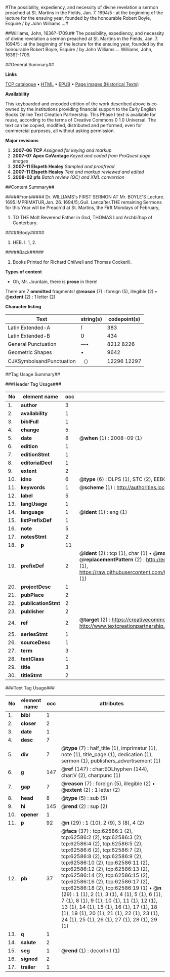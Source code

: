 #The possibility, expediency, and necessity of divine revelation a sermon preached at St. Martins in the Fields, Jan. 7. 1694/5 : at the beginning of the lecture for the ensuing year, founded by the honourable Robert Boyle, Esquire / by John Williams ...#

##Williams, John, 1636?-1709.##
The possibility, expediency, and necessity of divine revelation a sermon preached at St. Martins in the Fields, Jan. 7. 1694/5 : at the beginning of the lecture for the ensuing year, founded by the honourable Robert Boyle, Esquire / by John Williams ...
Williams, John, 1636?-1709.

##General Summary##

**Links**

[TCP catalogue](http://www.ota.ox.ac.uk/tcp/)  • 
[HTML](http://tei.it.ox.ac.uk/tcp/Texts-HTML/free/A66/A66409.html)  • 
[EPUB](http://tei.it.ox.ac.uk/tcp/Texts-EPUB/free/A66/A66409.epub) • 
[Page images (Historical Texts)](https://data.historicaltexts.jisc.ac.uk/view?pubId=eebo-12498271e&pageId=eebo-12498271e-62586-1)

**Availability**

This keyboarded and encoded edition of the
	       work described above is co-owned by the institutions
	       providing financial support to the Early English Books
	       Online Text Creation Partnership. This Phase I text is
	       available for reuse, according to the terms of Creative
	       Commons 0 1.0 Universal. The text can be copied,
	       modified, distributed and performed, even for
	       commercial purposes, all without asking permission.

**Major revisions**

1. __2007-06__ __TCP__ *Assigned for keying and markup*
1. __2007-07__ __Apex CoVantage__ *Keyed and coded from ProQuest page images*
1. __2007-11__ __Elspeth Healey__ *Sampled and proofread*
1. __2007-11__ __Elspeth Healey__ *Text and markup reviewed and edited*
1. __2008-02__ __pfs__ *Batch review (QC) and XML conversion*

##Content Summary##

#####Front#####
Dr. WILLIAMS's FIRST SERMON AT Mr. BOYLE'S Lecture.
1695.IMPRIMATUR,Jan. 26. 1694/5;.Guil. Lancaſter.THE remaining Sermons for this Year will be Preach'd at St. Martins, the Firſt Mondays of February, 
1. TO THE Moſt Reverend Father in God, THOMAS Lord Archbiſhop of Canterbury.

#####Body#####

1. HEB. I. 1, 2.

#####Back#####

1. Books Printed for Richard Chiſwell and Thomas Cockerill.

**Types of content**

  * Oh, Mr. Jourdain, there is **prose** in there!

There are 7 **ommitted** fragments! 
 @__reason__ (7) : foreign (5), illegible (2)  •  @__extent__ (2) : 1 letter (2)

**Character listing**


|Text|string(s)|codepoint(s)|
|---|---|---|
|Latin Extended-A|ſ|383|
|Latin Extended-B|Ʋ|434|
|General Punctuation|—•|8212 8226|
|Geometric Shapes|▪|9642|
|CJKSymbolsandPunctuation|〈〉|12296 12297|

##Tag Usage Summary##

###Header Tag Usage###

|No|element name|occ|attributes|
|---|---|---|---|
|1.|__author__|3||
|2.|__availability__|1||
|3.|__biblFull__|1||
|4.|__change__|5||
|5.|__date__|8| @__when__ (1) : 2008-09 (1)|
|6.|__edition__|1||
|7.|__editionStmt__|1||
|8.|__editorialDecl__|1||
|9.|__extent__|2||
|10.|__idno__|6| @__type__ (6) : DLPS (1), STC (2), EEBO-CITATION (1), OCLC (1), VID (1)|
|11.|__keywords__|1| @__scheme__ (1) : http://authorities.loc.gov/ (1)|
|12.|__label__|5||
|13.|__langUsage__|1||
|14.|__language__|1| @__ident__ (1) : eng (1)|
|15.|__listPrefixDef__|1||
|16.|__note__|5||
|17.|__notesStmt__|2||
|18.|__p__|11||
|19.|__prefixDef__|2| @__ident__ (2) : tcp (1), char (1)  •  @__matchPattern__ (2) : ([0-9\-]+):([0-9IVX]+) (1), (.+) (1)  •  @__replacementPattern__ (2) : http://eebo.chadwyck.com/downloadtiff?vid=$1&page=$2 (1), https://raw.githubusercontent.com/textcreationpartnership/Texts/master/tcpchars.xml#$1 (1)|
|20.|__projectDesc__|1||
|21.|__pubPlace__|2||
|22.|__publicationStmt__|2||
|23.|__publisher__|2||
|24.|__ref__|2| @__target__ (2) : https://creativecommons.org/publicdomain/zero/1.0/ (1), http://www.textcreationpartnership.org/docs/. (1)|
|25.|__seriesStmt__|1||
|26.|__sourceDesc__|1||
|27.|__term__|3||
|28.|__textClass__|1||
|29.|__title__|3||
|30.|__titleStmt__|2||


###Text Tag Usage###

|No|element name|occ|attributes|
|---|---|---|---|
|1.|__bibl__|1||
|2.|__closer__|2||
|3.|__date__|1||
|4.|__desc__|7||
|5.|__div__|7| @__type__ (7) : half_title (1), imprimatur (1), note (1), title_page (1), dedication (1), sermon (1), publishers_advertisement (1)|
|6.|__g__|147| @__ref__ (147) : char:EOLhyphen (144), char:V (2), char:punc (1)|
|7.|__gap__|7| @__reason__ (7) : foreign (5), illegible (2)  •  @__extent__ (2) : 1 letter (2)|
|8.|__head__|8| @__type__ (5) : sub (5)|
|9.|__hi__|145| @__rend__ (2) : sup (2)|
|10.|__opener__|1||
|11.|__p__|92| @__n__ (29) : 1 (10), 2 (9), 3 (8), 4 (2)|
|12.|__pb__|37| @__facs__ (37) : tcp:62586:1 (2), tcp:62586:2 (2), tcp:62586:3 (2), tcp:62586:4 (2), tcp:62586:5 (2), tcp:62586:6 (2), tcp:62586:7 (2), tcp:62586:8 (2), tcp:62586:9 (2), tcp:62586:10 (2), tcp:62586:11 (2), tcp:62586:12 (2), tcp:62586:13 (2), tcp:62586:14 (2), tcp:62586:15 (2), tcp:62586:16 (2), tcp:62586:17 (2), tcp:62586:18 (2), tcp:62586:19 (1)  •  @__n__ (29) : 1 (1), 2 (1), 3 (1), 4 (1), 5 (1), 6 (1), 7 (1), 8 (1), 9 (1), 10 (1), 11 (1), 12 (1), 13 (1), 14 (1), 15 (1), 16 (1), 17 (1), 18 (1), 19 (1), 20 (1), 21 (1), 22 (1), 23 (1), 24 (1), 25 (1), 26 (1), 27 (1), 28 (1), 29 (1)|
|13.|__q__|1||
|14.|__salute__|2||
|15.|__seg__|1| @__rend__ (1) : decorInit (1)|
|16.|__signed__|2||
|17.|__trailer__|1||
